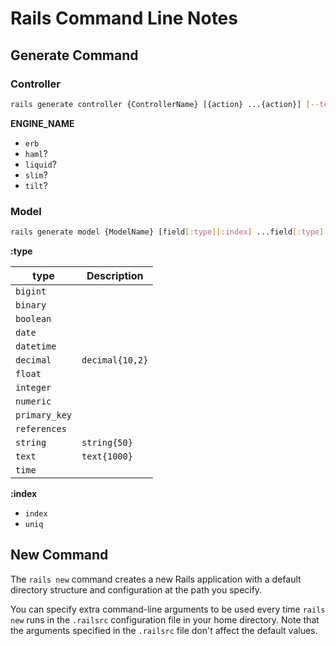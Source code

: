 # Rails Command Line Notes


## Generate Command

### Controller

```sh
rails generate controller {ControllerName} [{action} ...{action}] [--template-engine=ENGINE_NAME]
```

**ENGINE_NAME**

- `erb`
- `haml`?
- `liquid`?
- `slim`?
- `tilt`?

### Model

```sh
rails generate model {ModelName} [field[:type][:index] ...field[:type][:index]] [--no-timestamps] [--primary-key-type=PRIMARY_KEY_TYPE]
```

**:type**

| type | Description |
| ---- | ------------|
| `bigint` |  |
| `binary` |  |
| `boolean` |  |
| `date` |  |
| `datetime` |  |
| `decimal` | `decimal{10,2}` |
| `float` |  |
| `integer` |  |
| `numeric` |  |
| `primary_key` |  |
| `references` |  |
| `string` | `string{50}` |
| `text` | `text{1000}` |
| `time` |  |

**:index**

- `index`
- `uniq`


## New Command

The `rails new` command creates a new Rails application with a default directory structure and configuration at the path you specify.

You can specify extra command-line arguments to be used every time `rails new` runs in the `.railsrc` configuration file in your home directory. Note that the arguments specified in the `.railsrc` file don't affect the default values.
